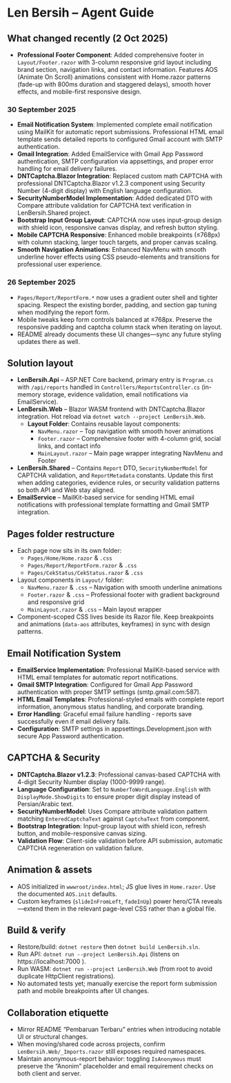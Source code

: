 # Len Bersih – Agent Guide

## What changed recently (2 Oct 2025)

- **Professional Footer Component**: Added comprehensive footer in `Layout/Footer.razor` with 3-column responsive grid layout including brand section, navigation links, and contact information. Features AOS (Animate On Scroll) animations consistent with Home.razor patterns (fade-up with 800ms duration and staggered delays), smooth hover effects, and mobile-first responsive design.

### 30 September 2025

- **Email Notification System**: Implemented complete email notification using MailKit for automatic report submissions. Professional HTML email template sends detailed reports to configured Gmail account with SMTP authentication.
- **Gmail Integration**: Added EmailService with Gmail App Password authentication, SMTP configuration via appsettings, and proper error handling for email delivery failures.
- **DNTCaptcha.Blazor Integration**: Replaced custom math CAPTCHA with professional DNTCaptcha.Blazor v1.2.3 component using Security Number (4-digit display) with English language configuration.
- **SecurityNumberModel Implementation**: Added dedicated DTO with Compare attribute validation for CAPTCHA text verification in LenBersih.Shared project.
- **Bootstrap Input Group Layout**: CAPTCHA now uses input-group design with shield icon, responsive canvas display, and refresh button styling.
- **Mobile CAPTCHA Responsive**: Enhanced mobile breakpoints (≤768px) with column stacking, larger touch targets, and proper canvas scaling.
- **Smooth Navigation Animations**: Enhanced NavMenu with smooth underline hover effects using CSS pseudo-elements and transitions for professional user experience.

### 26 September 2025

- `Pages/Report/ReportForm.*` now uses a gradient outer shell and tighter spacing. Respect the existing border, padding, and section gap tuning when modifying the report form.
- Mobile tweaks keep form controls balanced at ≤768px. Preserve the responsive padding and captcha column stack when iterating on layout.
- README already documents these UI changes—sync any future styling updates there as well.

## Solution layout

- **LenBersih.Api** – ASP.NET Core backend, primary entry is `Program.cs` with `/api/reports` handled in `Controllers/ReportsController.cs` (in-memory storage, evidence validation, email notifications via EmailService).
- **LenBersih.Web** – Blazor WASM frontend with DNTCaptcha.Blazor integration. Hot reload via `dotnet watch --project LenBersih.Web`.
  - **Layout Folder**: Contains reusable layout components:
    - `NavMenu.razor` – Top navigation with smooth hover animations
    - `Footer.razor` – Comprehensive footer with 4-column grid, social links, and contact info
    - `MainLayout.razor` – Main page wrapper integrating NavMenu and Footer
- **LenBersih.Shared** – Contains `Report` DTO, `SecurityNumberModel` for CAPTCHA validation, and `ReportMetadata` constants. Update this first when adding categories, evidence rules, or security validation patterns so both API and Web stay aligned.
- **EmailService** – MailKit-based service for sending HTML email notifications with professional template formatting and Gmail SMTP integration.

## Pages folder restructure

- Each page now sits in its own folder:
  - `Pages/Home/Home.razor` & `.css`
  - `Pages/Report/ReportForm.razor` & `.css`
  - `Pages/CekStatus/CekStatus.razor` & `.css`
- Layout components in `Layout/` folder:
  - `NavMenu.razor` & `.css` – Navigation with smooth underline animations
  - `Footer.razor` & `.css` – Professional footer with gradient background and responsive grid
  - `MainLayout.razor` & `.css` – Main layout wrapper
- Component-scoped CSS lives beside its Razor file. Keep breakpoints and animations (`data-aos` attributes, keyframes) in sync with design patterns.

## Email Notification System

- **EmailService Implementation**: Professional MailKit-based service with HTML email templates for automatic report notifications.
- **Gmail SMTP Integration**: Configured for Gmail App Password authentication with proper SMTP settings (smtp.gmail.com:587).
- **HTML Email Templates**: Professional-styled emails with complete report information, anonymous status handling, and corporate branding.
- **Error Handling**: Graceful email failure handling - reports save successfully even if email delivery fails.
- **Configuration**: SMTP settings in appsettings.Development.json with secure App Password authentication.

## CAPTCHA & Security

- **DNTCaptcha.Blazor v1.2.3**: Professional canvas-based CAPTCHA with 4-digit Security Number display (1000-9999 range).
- **Language Configuration**: Set to `NumberToWordLanguage.English` with `DisplayMode.ShowDigits` to ensure proper digit display instead of Persian/Arabic text.
- **SecurityNumberModel**: Uses Compare attribute validation pattern matching `EnteredCaptchaText` against `CaptchaText` from component.
- **Bootstrap Integration**: Input-group layout with shield icon, refresh button, and mobile-responsive canvas sizing.
- **Validation Flow**: Client-side validation before API submission, automatic CAPTCHA regeneration on validation failure.

## Animation & assets

- AOS initialized in `wwwroot/index.html`; JS glue lives in `Home.razor`. Use the documented `AOS.init` defaults.
- Custom keyframes (`slideInFromLeft`, `fadeInUp`) power hero/CTA reveals—extend them in the relevant page-level CSS rather than a global file.

## Build & verify

- Restore/build: `dotnet restore` then `dotnet build LenBersih.sln`.
- Run API: `dotnet run --project LenBersih.Api` (listens on https://localhost:7000 ).
- Run WASM: `dotnet run --project LenBersih.Web` (from root to avoid duplicate HttpClient registrations).
- No automated tests yet; manually exercise the report form submission path and mobile breakpoints after UI changes.

## Collaboration etiquette

- Mirror README “Pembaruan Terbaru” entries when introducing notable UI or structural changes.
- When moving/shared code across projects, confirm `LenBersih.Web/_Imports.razor` still exposes required namespaces.
- Maintain anonymous-report behavior: toggling `IsAnonymous` must preserve the “Anonim” placeholder and email requirement checks on both client and server.
